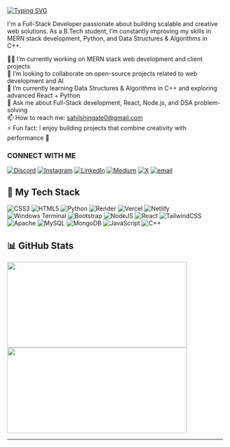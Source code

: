 [![Typing SVG](https://readme-typing-svg.demolab.com?font=Bitcount+Prop+Single&weight=500&size=30&pause=1000&color=FFFFFF&width=435&lines=Hi+%2C+Myself+Sahil+Shingate👋🏻;An+Explorer+of+DSA+%26+Web+Development;open+for+collaboration😁)](https://git.io/typing-svg)

I'm a Full-Stack Developer passionate about building scalable and creative web solutions. As a B.Tech student, I’m constantly improving my skills in MERN stack development, Python, and Data Structures & Algorithms in C++.

👨‍💻 I’m currently working on MERN stack web development and client projects  
🤝 I’m looking to collaborate on open-source projects related to web development and AI  
🌱 I’m currently learning Data Structures & Algorithms in C++ and exploring advanced React + Python  
💬 Ask me about Full-Stack development, React, Node.js, and DSA problem-solving  
📫 How to reach me: sahilshingate0@gmail.com  
⚡ Fun fact: I enjoy building projects that combine creativity with performance 🚀


### CONNECT WITH ME

[![Discord](https://img.shields.io/badge/Discord-%237289DA.svg?logo=discord&logoColor=white)](https://discord.gg/its_sahil.) [![Instagram](https://img.shields.io/badge/Instagram-%23E4405F.svg?logo=Instagram&logoColor=white)](https://instagram.com/sahilshingate01) [![LinkedIn](https://img.shields.io/badge/LinkedIn-%230077B5.svg?logo=linkedin&logoColor=white)](https://linkedin.com/in/sahil-shingate) [![Medium](https://img.shields.io/badge/Medium-12100E?logo=medium&logoColor=white)](https://medium.com/@sahilshingate01) [![X](https://img.shields.io/badge/X-black.svg?logo=X&logoColor=white)](https://x.com/sahilshingate96) [![email](https://img.shields.io/badge/Email-D14836?logo=gmail&logoColor=white)](mailto:sahilshingate0@gmail.com) 

## 🚀 My Tech Stack

![CSS3](https://img.shields.io/badge/css3-%231572B6.svg?style=for-the-badge&logo=css3&logoColor=white) ![HTML5](https://img.shields.io/badge/html5-%23E34F26.svg?style=for-the-badge&logo=html5&logoColor=white) ![Python](https://img.shields.io/badge/python-3670A0?style=for-the-badge&logo=python&logoColor=ffdd54) ![Render](https://img.shields.io/badge/Render-%46E3B7.svg?style=for-the-badge&logo=render&logoColor=white) ![Vercel](https://img.shields.io/badge/vercel-%23000000.svg?style=for-the-badge&logo=vercel&logoColor=white) ![Netlify](https://img.shields.io/badge/netlify-%23000000.svg?style=for-the-badge&logo=netlify&logoColor=#00C7B7) ![Windows Terminal](https://img.shields.io/badge/Windows%20Terminal-%234D4D4D.svg?style=for-the-badge&logo=windows-terminal&logoColor=white) ![Bootstrap](https://img.shields.io/badge/bootstrap-%238511FA.svg?style=for-the-badge&logo=bootstrap&logoColor=white) ![NodeJS](https://img.shields.io/badge/node.js-6DA55F?style=for-the-badge&logo=node.js&logoColor=white) ![React](https://img.shields.io/badge/react-%2320232a.svg?style=for-the-badge&logo=react&logoColor=%2361DAFB) ![TailwindCSS](https://img.shields.io/badge/tailwindcss-%2338B2AC.svg?style=for-the-badge&logo=tailwind-css&logoColor=white) ![Apache](https://img.shields.io/badge/apache-%23D42029.svg?style=for-the-badge&logo=apache&logoColor=white) ![MySQL](https://img.shields.io/badge/mysql-4479A1.svg?style=for-the-badge&logo=mysql&logoColor=white) ![MongoDB](https://img.shields.io/badge/MongoDB-%234ea94b.svg?style=for-the-badge&logo=mongodb&logoColor=white) ![JavaScript](https://img.shields.io/badge/javascript-%23323330.svg?style=for-the-badge&logo=javascript&logoColor=%23F7DF1E) ![C++](https://img.shields.io/badge/c++-%2300599C.svg?style=for-the-badge&logo=c%2B%2B&logoColor=white)

## 📊 GitHub Stats

<p>
  <img src="https://github-readme-stats.vercel.app/api?username=sahilshingate01&theme=dark&hide_border=false&include_all_commits=false&count_private=false" width="420" height="200"/>
  <img src="https://github-readme-stats.vercel.app/api/top-langs/?username=sahilshingate01&theme=dark&hide_border=false&include_all_commits=false&count_private=false&layout=compact" width="420" height="200"/>
</p>


---
